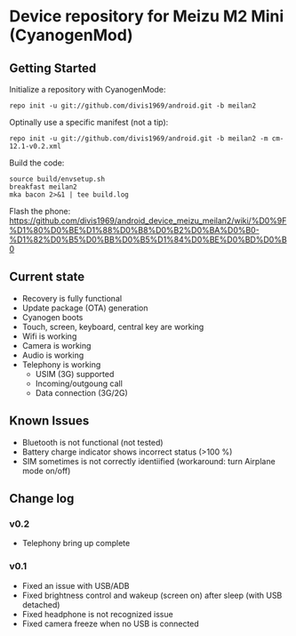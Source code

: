 Device repository for Meizu M2 Mini (CyanogenMod)
===========================

Getting Started
---------------

Initialize a repository with CyanogenMode:

    repo init -u git://github.com/divis1969/android.git -b meilan2

Optinally use a specific manifest (not a tip):

    repo init -u git://github.com/divis1969/android.git -b meilan2 -m cm-12.1-v0.2.xml

Build the code:

    source build/envsetup.sh
    breakfast meilan2
    mka bacon 2>&1 | tee build.log

Flash the phone:
https://github.com/divis1969/android_device_meizu_meilan2/wiki/%D0%9F%D1%80%D0%BE%D1%88%D0%B8%D0%B2%D0%BA%D0%B0-%D1%82%D0%B5%D0%BB%D0%B5%D1%84%D0%BE%D0%BD%D0%B0

Current state
-------------

- Recovery is fully functional
- Update package (OTA) generation
- Cyanogen boots
- Touch, screen, keyboard, central key are working
- Wifi is working
- Camera is working
- Audio is working
- Telephony is working
    - USIM (3G) supported
    - Incoming/outgoung call
    - Data connection (3G/2G)

Known Issues
-------------
- Bluetooth is not functional (not tested)
- Battery charge indicator shows incorrect status (>100 %)
- SIM sometimes is not correctly identiified (workaround: turn Airplane mode on/off)

Change log
----------

### v0.2
- Telephony bring up complete

### v0.1
- Fixed an issue with USB/ADB
- Fixed brightness control and wakeup (screen on) after sleep (with USB detached)
- Fixed headphone is not recognized issue
- Fixed camera freeze when no USB is connected

